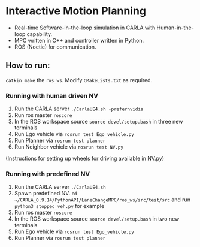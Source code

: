 # Interactive Motion Planning

- Real-time Software-in-the-loop simulation in CARLA with Human-in-the-loop capability.
- MPC written in C++ and controller written in Python.
- ROS (Noetic) for communication.

## How to run:
`catkin_make` the `ros_ws`. Modify `CMakeLists.txt` as required.

### Running with human driven NV
1. Run the CARLA server `./CarlaUE4.sh -prefernvidia`
2. Run ros master `roscore`
3. In the ROS workspace source `source devel/setup.bash` in three new terminals
4. Run Ego vehicle via `rosrun test Ego_vehicle.py`
5. Run Planner via `rosrun test planner`
6. Run Neighbor vehicle via `rosrun test NV.py`

(Instructions for setting up wheels for driving available in NV.py)

### Running with predefined NV
1. Run the CARLA server `./CarlaUE4.sh`
2. Spawn predefined NV. `cd ~/CARLA_0.9.14/PythonAPI/LaneChangeMPC/ros_ws/src/test/src` and run `python3 stopped_veh.py` for example
3. Run ros master `roscore`
4. In the ROS workspace source `source devel/setup.bash` in two new terminals
5. Run Ego vehicle via `rosrun test Ego_vehicle.py`
6. Run Planner via `rosrun test planner`
